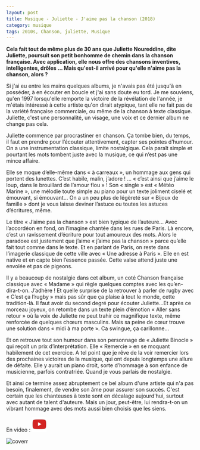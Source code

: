 ```yaml
---
layout: post
title: Musique - Juliette - J'aime pas la chanson (2018)
category: musique
tags: 2010s, Chanson, juliette, Musique
---
```

**Cela fait tout de même plus de 30 ans que Juliette Noureddine, dite Juliette, poursuit son petit bonhomme de chemin dans la chanson française. Avec application, elle nous offre des chansons inventives, intelligentes, drôles ... Mais qu'est-il arrivé pour qu'elle n'aime pas la chanson, alors ?**

Si j'ai eu entre les mains quelques albums, je n'avais pas été jusqu'à en posséder, à en écouter en boucle et j'ai sans doute eu tord. Je me souviens, qu'en 1997 lorsqu'elle remporte la victoire de la révélation de l'année, je m'étais intéressé à cette artiste qu'on dirait atypique, tant elle ne fait pas de la variété française commerciale, ou même de la chanson à texte classique. Juliette, c'est une personnalité, un visage, une voix et ce dernier album ne change pas cela.

Juliette commence par procrastiner en chanson. Ça tombe bien, du temps, il faut en prendre pour l’écouter attentivement, capter ses pointes d’humour. On a une instrumentation classique, limite nostalgique. Cela paraît simple et pourtant les mots tombent juste avec la musique, ce qui n’est pas une mince affaire.

Elle se moque d’elle-même dans « à carreaux », un hommage aux gens qui portent des lunettes. C’est habile, malin, j’adore ! … « c’est ainsi que j’aime le loup, dans le brouillard de l’amour flou » ! Son « single » est « Météo Marine », une mélodie toute simple au piano pour un texte joliment ciselé et émouvant, si émouvant… On a un peu plus de légèreté sur « Bijoux de famille » dont je vous laisse deviner l’astuce ou toutes les astuces d’écritures, même.

Le titre « J’aime pas la chanson » est bien typique de l’auteure… Avec l’accordéon en fond, on l’imagine chantée dans les rues de Paris. Là encore, c’est un ravissement d’écriture pour tout amoureux des mots. Alors le paradoxe est justement que j’aime « j’aime pas la chanson » parce qu’elle fait tout comme dans le texte. Et en parlant de Paris, on reste dans l’imagerie classique de cette ville avec « Une adresse à Paris ». Elle en est native et en capte bien l’essence passée. Cette valse attend juste une envolée et pas de pigeons.

Il y a beaucoup de nostalgie dans cet album, un coté Chanson française classique avec « Madame » qui règle quelques comptes avec les qu’en-dira-t-on. J’adhère ! Et quelle surprise de la retrouver à parler de rugby avec « C’est ça l’rugby » mais pas sûr que ça plaise à tout le monde, cette tradition-là. Il faut avoir du second degré pour écouter Juliette…Et après ce morceau joyeux, on retombe dans un texte plein d’émotion « Aller sans retour » où la voix de Juliette ne peut trahir ce magnifique texte, même renforcée de quelques chœurs masculins. Mais sa peine de cœur trouve une solution dans « midi à ma porte ». Ca swingue, ça carillonne…

Et on retrouve tout son humour dans son personnage de « Juliette Binocle » qui reçoit un prix d’interprétation. Elle « Remercie » en se moquant habilement de cet exercice. A tel point que je rêve de la voir remercier lors des prochaines victoires de la musique, qui ont depuis longtemps une allure de défaite. Elle y aurait un piano droit, sorte d’hommage à son enfance de musicienne, parfois contratriée. Quand je vous parlais de nostalgie.

Et ainsi ce termine assez abruptement ce bel album d'une artiste qui n'a pas besoin, finalement, de vendre son âme pour assurer son succès. C'est certain que les chanteuses à texte sont en décalage aujourd'hui, surtout avec autant de talent d'auteure. Mais un jour, peut-être, lui rendra-t-on un vibrant hommage avec des mots aussi bien choisis que les siens.

En video : [![video](/images/youtube.png)](https://www.youtube.com/watch?v=pBgq3CCr16c)

![coverr](https://filedn.eu/llqi9IBxlYouGRXYG2xlROb/img/2018/juliettejaimepas.jpg)
